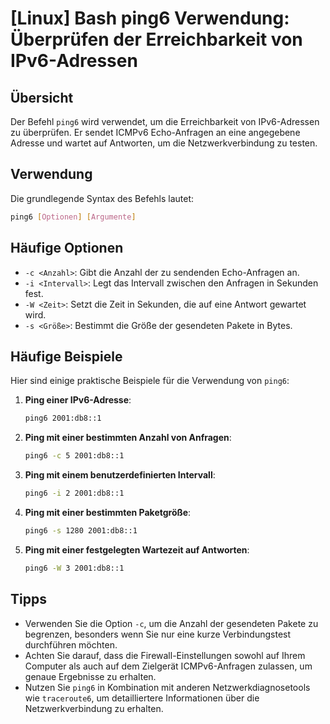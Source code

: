 # [Linux] Bash ping6 Verwendung: Überprüfen der Erreichbarkeit von IPv6-Adressen

## Übersicht
Der Befehl `ping6` wird verwendet, um die Erreichbarkeit von IPv6-Adressen zu überprüfen. Er sendet ICMPv6 Echo-Anfragen an eine angegebene Adresse und wartet auf Antworten, um die Netzwerkverbindung zu testen.

## Verwendung
Die grundlegende Syntax des Befehls lautet:

```bash
ping6 [Optionen] [Argumente]
```

## Häufige Optionen
- `-c <Anzahl>`: Gibt die Anzahl der zu sendenden Echo-Anfragen an.
- `-i <Intervall>`: Legt das Intervall zwischen den Anfragen in Sekunden fest.
- `-W <Zeit>`: Setzt die Zeit in Sekunden, die auf eine Antwort gewartet wird.
- `-s <Größe>`: Bestimmt die Größe der gesendeten Pakete in Bytes.

## Häufige Beispiele
Hier sind einige praktische Beispiele für die Verwendung von `ping6`:

1. **Ping einer IPv6-Adresse**:
   ```bash
   ping6 2001:db8::1
   ```

2. **Ping mit einer bestimmten Anzahl von Anfragen**:
   ```bash
   ping6 -c 5 2001:db8::1
   ```

3. **Ping mit einem benutzerdefinierten Intervall**:
   ```bash
   ping6 -i 2 2001:db8::1
   ```

4. **Ping mit einer bestimmten Paketgröße**:
   ```bash
   ping6 -s 1280 2001:db8::1
   ```

5. **Ping mit einer festgelegten Wartezeit auf Antworten**:
   ```bash
   ping6 -W 3 2001:db8::1
   ```

## Tipps
- Verwenden Sie die Option `-c`, um die Anzahl der gesendeten Pakete zu begrenzen, besonders wenn Sie nur eine kurze Verbindungstest durchführen möchten.
- Achten Sie darauf, dass die Firewall-Einstellungen sowohl auf Ihrem Computer als auch auf dem Zielgerät ICMPv6-Anfragen zulassen, um genaue Ergebnisse zu erhalten.
- Nutzen Sie `ping6` in Kombination mit anderen Netzwerkdiagnosetools wie `traceroute6`, um detailliertere Informationen über die Netzwerkverbindung zu erhalten.